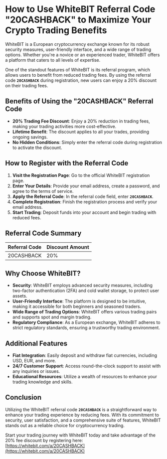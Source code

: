 # How to Use WhiteBIT Referral Code "20CASHBACK" to Maximize Your Crypto Trading Benefits

WhiteBIT is a European cryptocurrency exchange known for its robust security measures, user-friendly interface, and a wide range of trading options. Whether you're a novice or an experienced trader, WhiteBIT offers a platform that caters to all levels of expertise.

One of the standout features of WhiteBIT is its referral program, which allows users to benefit from reduced trading fees. By using the referral code **`20CASHBACK`** during registration, new users can enjoy a 20% discount on their trading fees.

## Benefits of Using the "20CASHBACK" Referral Code

- **20% Trading Fee Discount**: Enjoy a 20% reduction in trading fees, making your trading activities more cost-effective.
- **Lifetime Benefit**: The discount applies to all your trades, providing ongoing savings.
- **No Hidden Conditions**: Simply enter the referral code during registration to activate the discount.

## How to Register with the Referral Code

1. **Visit the Registration Page**: Go to the official WhiteBIT registration page.
2. **Enter Your Details**: Provide your email address, create a password, and agree to the terms of service.
3. **Apply the Referral Code**: In the referral code field, enter **`20CASHBACK`**.
4. **Complete Registration**: Finish the registration process and verify your email address.
5. **Start Trading**: Deposit funds into your account and begin trading with reduced fees.

## Referral Code Summary

| Referral Code | Discount Amount |
|---------------|-----------------|
| 20CASHBACK    | 20%             |

## Why Choose WhiteBIT?

- **Security**: WhiteBIT employs advanced security measures, including two-factor authentication (2FA) and cold wallet storage, to protect user assets.
- **User-Friendly Interface**: The platform is designed to be intuitive, making it accessible for both beginners and seasoned traders.
- **Wide Range of Trading Options**: WhiteBIT offers various trading pairs and supports spot and margin trading.
- **Regulatory Compliance**: As a European exchange, WhiteBIT adheres to strict regulatory standards, ensuring a trustworthy trading environment.

## Additional Features

- **Fiat Integration**: Easily deposit and withdraw fiat currencies, including USD, EUR, and more.
- **24/7 Customer Support**: Access round-the-clock support to assist with any inquiries or issues.
- **Educational Resources**: Utilize a wealth of resources to enhance your trading knowledge and skills.

## Conclusion

Utilizing the WhiteBIT referral code **`20CASHBACK`** is a straightforward way to enhance your trading experience by reducing fees. With its commitment to security, user satisfaction, and a comprehensive suite of features, WhiteBIT stands out as a reliable choice for cryptocurrency trading.

Start your trading journey with WhiteBIT today and take advantage of the 20% fee discount by registering here: [https://whitebit.com/a/20CASHBACK](https://whitebit.com/a/20CASHBACK)
